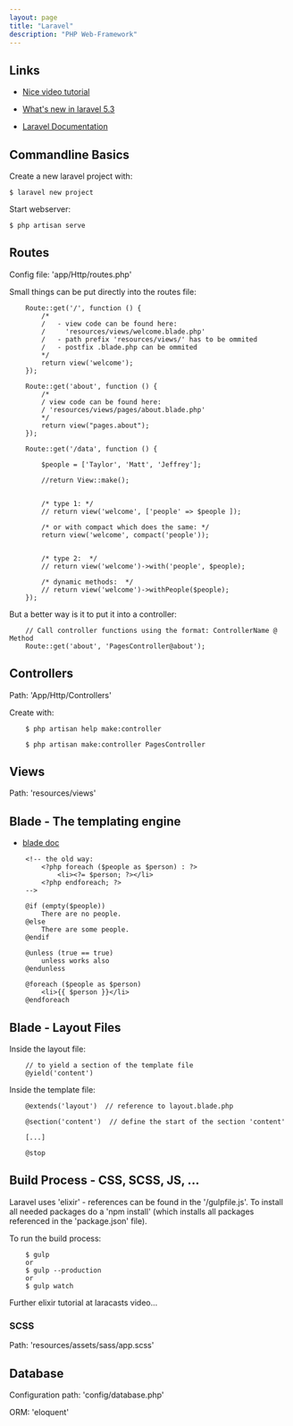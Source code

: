 ```yaml
---
layout: page
title: "Laravel"
description: "PHP Web-Framework"
---
```



## Links

* [Nice video tutorial](https://laracasts.com/series/laravel-5-from-scratch)

* [What's new in laravel 5.3](https://laracasts.com/series/whats-new-in-laravel-5-3)

* [Laravel Documentation](https://laravel.com/docs/5.2/)



## Commandline Basics


Create a new laravel project with:

``` $ laravel new project ```

Start webserver:

``` $ php artisan serve ```




## Routes

Config file: 'app/Http/routes.php'

Small things can be put directly into the routes file:

```
    Route::get('/', function () {
        /*
        /   - view code can be found here:
        /     'resources/views/welcome.blade.php'
        /   - path prefix 'resources/views/' has to be ommited
        /   - postfix .blade.php can be ommited
        */
        return view('welcome');
    });

    Route::get('about', function () {
        /*
        / view code can be found here:
        / 'resources/views/pages/about.blade.php'
        */
        return view("pages.about");
    });

    Route::get('/data', function () {

        $people = ['Taylor', 'Matt', 'Jeffrey'];

        //return View::make();


        /* type 1: */
        // return view('welcome', ['people' => $people ]);

        /* or with compact which does the same: */
        return view('welcome', compact('people'));


        /* type 2:  */
        // return view('welcome')->with('people', $people);

        /* dynamic methods:  */
        // return view('welcome')->withPeople($people);
    });
```


But a better way is it to put it into a controller:

```
    // Call controller functions using the format: ControllerName @ Method
    Route::get('about', 'PagesController@about');
```





## Controllers


Path: 'App/Http/Controllers'


Create with:

```
    $ php artisan help make:controller

    $ php artisan make:controller PagesController

```





## Views

Path: 'resources/views'


## Blade - The templating engine

* [blade doc](https://laravel.com/docs/5.2/blade)


```
    <!-- the old way:
        <?php foreach ($people as $person) : ?>
            <li><?= $person; ?></li>
        <?php endforeach; ?>
    -->

    @if (empty($people))
        There are no people.
    @else
        There are some people.
    @endif

    @unless (true == true)
        unless works also
    @endunless

    @foreach ($people as $person)
        <li>{{ $person }}</li>
    @endforeach
```




## Blade - Layout Files

Inside the layout file:

```
    // to yield a section of the template file
    @yield('content')
```


Inside the template file:

```
    @extends('layout')  // reference to layout.blade.php

    @section('content')  // define the start of the section 'content'

    [...]

    @stop

```



## Build Process - CSS, SCSS, JS, ...


Laravel uses 'elixir' - references can be found in the '/gulpfile.js'. To install all needed packages do a 'npm install' (which installs all packages referenced in the 'package.json' file).


To run the build process:

```
    $ gulp
    or
    $ gulp --production
    or
    $ gulp watch
```

Further elixir tutorial at laracasts video...



### SCSS

Path: 'resources/assets/sass/app.scss'




## Database

Configuration path: 'config/database.php'



ORM: 'eloquent'







